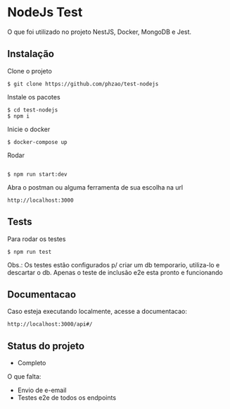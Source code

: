 # NodeJs Test 

O que foi utilizado no projeto NestJS, Docker, MongoDB e Jest.

## Instalação

Clone o projeto
```
$ git clone https://github.com/phzao/test-nodejs
```

Instale os pacotes
```
$ cd test-nodejs
$ npm i
```

Inicie o docker
```
$ docker-compose up 
```

Rodar
```

$ npm run start:dev 
```
Abra o postman ou alguma ferramenta de sua escolha na url

```
http://localhost:3000
```

## Tests

Para rodar os testes
```
$ npm run test 
```
Obs.: Os testes estão configurados p/ criar um db temporario, utiliza-lo e descartar o db.
Apenas o teste de inclusão e2e esta pronto e funcionando
## Documentacao

Caso esteja executando localmente, acesse a documentacao:
```
http://localhost:3000/api#/
```

## Status do projeto

- Completo

O que falta:

  - Envio de e-email
  - Testes e2e de todos os endpoints
